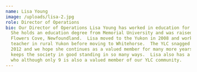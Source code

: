 ```yaml
---
name: Lisa Young
image: /uploads/lisa-2.jpg
role: Director of Operations
bio: Our Director of Operations Lisa Young has worked in education for 14 years.
  She holds an education degree from Memorial University and was raised in
  Flowers Cove, Newfoundland.  Lisa moved to the Yukon in 2008 and worked as a
  teacher in rural Yukon before moving to Whitehorse.  The YLC snagged her in
  2012 and we hope she continues as a valued member for many more years. Lisa
  keeps the society in good standing in so many ways.  Lisa also has a daughter
  who although only 9 is also a valued member of our YLC community.
---
```

